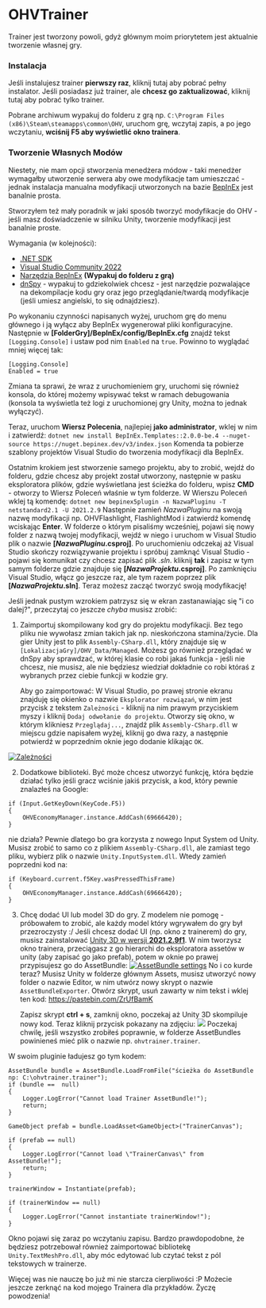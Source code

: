 # OHVTrainer
Trainer jest tworzony powoli, gdyż głównym moim priorytetem jest aktualnie tworzenie własnej gry.

### Instalacja
Jeśli instalujesz trainer **pierwszy raz**, kliknij tutaj aby pobrać pełny instalator.
Jeśli posiadasz już trainer, ale **chcesz go zaktualizować**, kliknij tutaj aby pobrać tylko trainer.

Pobrane archiwum wypakuj do folderu z grą np. `C:\Program Files (x86)\Steam\steamapps\common\OHV`, uruchom grę, wczytaj zapis, a po jego wczytaniu, **wciśnij F5 aby wyświetlić okno trainera**.

### Tworzenie Własnych Modów
Niestety, nie mam opcji stworzenia menedżera módow - taki menedżer wymagałby utworzenie serwera aby owe modyfikacje tam umieszczać - jednak instalacja manualna modyfikacji utworzonych na bazie [BepInEx](https://github.com/BepInEx/BepInEx "BepInEx") jest banalnie prosta.

Stworzyłem też mały poradnik w jaki sposób tworzyć modyfikacje do OHV - jeśli masz doświadczenie w silniku Unity, tworzenie modyfikacji jest banalnie proste.

Wymagania (w kolejności):
- [.NET SDK](https://dotnet.microsoft.com/en-us/download)
- [Visual Studio Community 2022](https://visualstudio.microsoft.com/pl/vs/community/ "Visual Studio Community 2022")
- [Narzędzia BepInEx](https://github.com/BepInEx/BepInEx/releases/download/v5.4.23.2/BepInEx_win_x64_5.4.23.2.zip "Narzędzia BepInEx") **(Wypakuj do folderu z grą)**
- [dnSpy](https://github.com/dnSpy/dnSpy/releases/download/v6.1.8/dnSpy-net-win64.zip) - wypakuj to gdziekolwiek chcesz - jest narzędzie pozwalające na dekompilacje kodu gry oraz jego przeglądanie/twardą modyfikacje (jeśli umiesz angielski, to się odnajdziesz).

Po wykonaniu czynności napisanych wyżej, uruchom grę do menu głównego i ją wyłącz aby BepInEx wygenerował pliki konfiguracyjne.
Następnie w **[FolderGry]/BepInEx/config/BepInEx.cfg** znajdź tekst `[Logging.Console]` i ustaw pod nim `Enabled` na `true`.
Powinno to wyglądać mniej więcej tak:
```
[Logging.Console]
Enabled = true
```
Zmiana ta sprawi, że wraz z uruchomieniem gry, uruchomi się również konsola, do której możemy wpisywać tekst w ramach debugowania (konsola ta wyświetla też logi z uruchomionej gry Unity, można to jednak wyłączyć).

Teraz, uruchom **Wiersz Polecenia**, najlepiej **jako administrator**, wklej w nim i zatwierdź:
`dotnet new install BepInEx.Templates::2.0.0-be.4 --nuget-source https://nuget.bepinex.dev/v3/index.json`
Komenda ta pobierze szablony projektów Visual Studio do tworzenia modyfikacji dla BepInEx.

Ostatnim krokiem jest stworzenie samego projektu, aby to zrobić, wejdź do folderu, gdzie chcesz aby projekt został utworzony, następnie w pasku eksploratora plików, gdzie wyświetlana jest ścieżka do folderu, wpisz **CMD** - otworzy to Wiersz Poleceń właśnie w tym folderze.
W Wierszu Poleceń wklej tą komendę:
`dotnet new bepinex5plugin -n NazwaPluginu -T netstandard2.1 -U 2021.2.9`
Następnie zamień *NazwaPluginu* na swoją nazwę modyfikacji np. OHVFlashlight, FlashlightMod i zatwierdź komendę wciskając **Enter**. 
W folderze o którym pisaliśmy wcześniej, pojawi się nowy folder z nazwą twojej modyfikacji, wejdź w niego i uruchom w Visual Studio plik o nazwie **[*NazwaPluginu*.csproj]**. 
Po uruchomieniu odczekaj aż Visual Studio skończy rozwiązywanie projektu i spróbuj zamknąć Visual Studio - pojawi się komunikat czy chcesz zapisać plik *.sln*. kliknij **tak** i zapisz w tym samym folderze gdzie znajduje się **[*NazwaProjektu*.csproj]**. Po zamknięciu Visual Studio, włącz go jeszcze raz, ale tym razem poprzez plik **[*NazwaProjektu*.sln]**.
Teraz możesz zacząć tworzyć swoją modyfikację!

Jeśli jednak pustym wzrokiem patrzysz się w ekran zastanawiając się "i co dalej?", przeczytaj co jeszcze *chyba* musisz zrobić:

1.  Zaimportuj skompilowany kod gry do projektu modyfikacji.
	Bez tego pliku nie wywołasz zmian takich jak np. nieskończona stamina/życie.
	Dla gier Unity jest to plik `Assembly-CSharp.dll`, który znajduje się w `[LokalizacjaGry]/OHV_Data/Managed`. Możesz go również przeglądać w dnSpy aby sprawdzać, w której klasie co robi jakaś funkcja - jeśli nie chcesz, nie musisz, ale nie będziesz wiedział dokładnie co robi któraś z wybranych przez ciebie funkcji w kodzie gry.
	
	Aby go zaimportować: W Visual Studio, po prawej stronie ekranu znajduję się okienko o nazwie `Eksplorator rozwiązań`, w nim jest przycisk z tekstem `Zależności` - kliknij na nim prawym przyciskiem myszy i kliknij `Dodaj odwołanie do projektu`. Otworzy się okno, w którym klikniesz `Przeglądaj...`, znajdź plik `Assembly-CSharp.dll` w miejscu gdzie napisałem wyżej, kliknij go dwa razy, a następnie potwierdź w poprzednim oknie jego dodanie klikając `OK`.
	
 [![Zależności](https://i.ibb.co/CpykXVC8/image.png "Zależności")](https://i.ibb.co/CpykXVC8/image.png "Zależności")

2. Dodatkowe biblioteki.
	Być może chcesz utworzyć funkcję, która będzie działać tylko jeśli gracz wciśnie jakiś przycisk, a kod, który pewnie znalazłeś na Google:
```
if (Input.GetKeyDown(KeyCode.F5))
{
    OHVEconomyManager.instance.AddCash(69666420);
}
```
nie działa? 
Pewnie dlatego bo gra korzysta z nowego Input System od Unity.
Musisz zrobić to samo co z plikiem `Assembly-CSharp.dll`, ale zamiast tego pliku, wybierz plik o nazwie `Unity.InputSystem.dll`.
Wtedy zamień poprzedni kod na:
```
if (Keyboard.current.f5Key.wasPressedThisFrame)
{
    OHVEconomyManager.instance.AddCash(69666420);
}
```

3. Chcę dodać UI lub model 3D do gry.
	Z modelem nie pomogę - próbowałem to zrobić, ale każdy model który wgrywałem do gry był przezroczysty :/
	Jeśli chcesz dodać UI (np. okno z trainerem) do gry, musisz zainstalować [Unity 3D w wersji **2021.2.9f1**](https://download.unity3d.com/download_unity/921b45a28ab6/Windows64EditorInstaller/UnitySetup64-2021.2.9f1.exe). 
	W nim tworzysz okno trainera, przeciągasz z go hierarchi  do eksploratora assetów w unity (aby zapisać go jako prefab), potem w oknie po prawej przypisujesz go do AssetBundle:
	[![AssetBundle settings](https://i.ibb.co/rKXT2ZkR/image.png "AssetBundle settings")](https://i.ibb.co/rKXT2ZkR/image.png "AssetBundle settings")
	No i co kurde teraz? Musisz Unity w folderze głównym Assets, musisz utworzyć nowy folder o nazwie Editor, w nim utwórz nowy skrypt o nazwie `AssetBundleExporter`. 
	Otwórz skrypt, usuń zawarty w nim tekst i wklej ten kod: https://pastebin.com/ZrUfBamK
	
	Zapisz skrypt **ctrl + s**, zamknij okno, poczekaj aż Unity 3D skompiluje nowy kod.
	Teraz kliknij przycisk pokazany na zdjęciu:
	[![](https://i.ibb.co/twZGn2n8/image.png)](https://i.ibb.co/twZGn2n8/image.png)
	Poczekaj chwilę, jeśli wszystko zrobiłeś poprawnie, w folderze AssetBundles powinieneś mieć plik o nazwie np. `ohvtrainer.trainer`.

W swoim pluginie ładujesz go tym kodem:
```
AssetBundle bundle = AssetBundle.LoadFromFile("ścieżka do AssetBundle np: C:\ohvtrainer.trainer");
if (bundle ==  null)
{
    Logger.LogError("Cannot load Trainer AssetBundle!");
    return;
}

GameObject prefab = bundle.LoadAsset<GameObject>("TrainerCanvas");

if (prefab == null)
{
    Logger.LogError("Cannot load \"TrainerCanvas\" from AssetBundle!");
    return;
}

trainerWindow = Instantiate(prefab);

if (trainerWindow == null)
{
    Logger.LogError("Cannot instantiate trainerWindow!");
}
```
Okno pojawi się zaraz po wczytaniu zapisu.
Bardzo prawdopodobne, że będziesz potrzebował również zaimportować bibliotekę `Unity.TextMeshPro.dll`, aby móc edytować lub czytać tekst z pól tekstowych w trainerze.

Więcej was nie nauczę bo już mi nie starcza cierpliwości :P
Możecie jeszcze zerknąć na kod mojego Trainera dla przykładów.
Życzę powodzenia!
